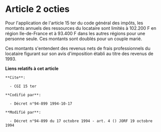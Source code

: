 # Article 2 octies

Pour l'application de l'article 15 ter du code général des impôts, les montants annuels des ressources du locataire sont
limités à 102.200 F en région Ile-de-France et à 93.400 F dans les autres régions pour une personne seule. Ces montants sont
doublés pour un couple marié.

Ces montants s'entendent des revenus nets de frais professionnels du locataire figurant sur son avis d'imposition établi au
titre des revenus de 1993.

**Liens relatifs à cet article**

	**Cite**:

	  - CGI 15 ter

	**Codifié par**:

	  - Décret n°94-899 1994-10-17

	**Modifié par**:

	  - Décret n°94-899 du 17 octobre 1994 - art. 4 () JORF 19 octobre 1994
